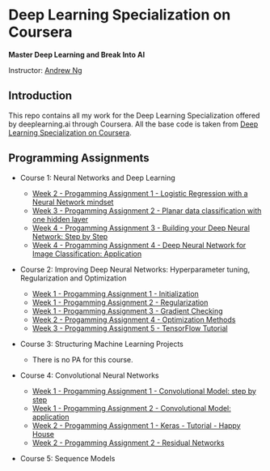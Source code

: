 # Deep Learning Specialization on Coursera

**Master Deep Learning and Break Into AI**

Instructor: [Andrew Ng](http://www.andrewng.org/)

## Introduction

This repo contains all my work for the Deep Learning Specialization offered by deeplearning.ai through Coursera. All the base code is taken from [Deep Learning Specialization on Coursera](https://www.coursera.org/specializations/deep-learning).

## Programming Assignments

- Course 1: Neural Networks and Deep Learning

  - [Week 2 - Progamming Assignment 1 - Logistic Regression with a Neural Network mindset](https://github.com/dsiker/deep-learning-specialization/blob/master/Part%201%20-%20Neural%20Networks%20and%20Deep%20Learning/Logistic%20Regression%20with%20a%20Neural%20Network%20Mindset.ipynb)
  - [Week 3 - Progamming Assignment 2 - Planar data classification with one hidden layer](https://github.com/dsiker/deep-learning-specialization/blob/master/Part%201%20-%20Neural%20Networks%20and%20Deep%20Learning/Planar%20Data%20Classification%20with%20One%20Hidden%20Layer.ipynb)
  - [Week 4 - Progamming Assignment 3 - Building your Deep Neural Network: Step by Step](https://github.com/dsiker/deep-learning-specialization/blob/master/Part%201%20-%20Neural%20Networks%20and%20Deep%20Learning/Building%20Your%20Deep%20Neural%20Network%20-Step%20by%20Step.ipynb)
  - [Week 4 - Progamming Assignment 4 - Deep Neural Network for Image Classification: Application](https://github.com/dsiker/deep-learning-specialization/blob/master/Part%201%20-%20Neural%20Networks%20and%20Deep%20Learning/Deep%20Neural%20Network%20-Application.ipynb)

- Course 2: Improving Deep Neural Networks: Hyperparameter tuning, Regularization and Optimization

  - [Week 1 - Progamming Assignment 1 - Initialization](https://github.com/dsiker/deep-learning-specialization/blob/master/Part%202%20-%20Improving%20Deep%20Neural%20Networks-%20Hyperparameter%20Tuning-%20Regularization%20and%20Optimization/Initialization.ipynb)
  - [Week 1 - Progamming Assignment 2 - Regularization](https://github.com/dsiker/deep-learning-specialization/blob/master/Part%202%20-%20Improving%20Deep%20Neural%20Networks-%20Hyperparameter%20Tuning-%20Regularization%20and%20Optimization/Regularization.ipynb)
  - [Week 1 - Progamming Assignment 3 - Gradient Checking](https://github.com/dsiker/deep-learning-specialization/blob/master/Part%202%20-%20Improving%20Deep%20Neural%20Networks-%20Hyperparameter%20Tuning-%20Regularization%20and%20Optimization/Gradient%2BChecking.ipynb)
  - [Week 2 - Progamming Assignment 4 - Optimization Methods]()
  - [Week 3 - Progamming Assignment 5 - TensorFlow Tutorial]()

- Course 3: Structuring Machine Learning Projects

  - There is no PA for this course.
  
- Course 4: Convolutional Neural Networks

  - [Week 1 - Progamming Assignment 1 - Convolutional Model: step by step]()
  - [Week 1 - Progamming Assignment 2 - Convolutional Model: application]()
  - [Week 2 - Progamming Assignment 1 - Keras - Tutorial - Happy House]()
  - [Week 2 - Progamming Assignment 2 - Residual Networks]()
  
- Course 5: Sequence Models

